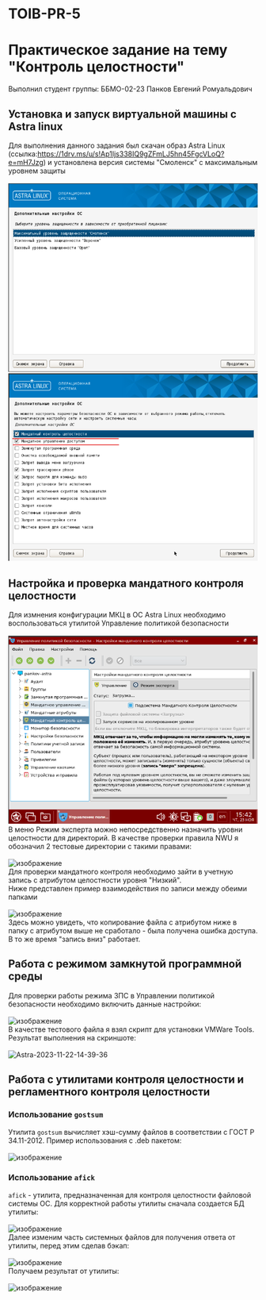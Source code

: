 # TOIB-PR-5 
# Практическое задание на тему "Контроль целостности"
Выполнил студент группы: ББМО-02-23 Панков Евгений Ромуальдович
## Установка и запуск виртуальной машины с Astra linux
Для выполнения данного задания был скачан образ Astra Linux (ссылка:https://1drv.ms/u/s!Ap1Ijs338IQ9gZFmLJ5hn45FgcVLoQ?e=mH7Jzg) и установлена версия системы "Смоленск" с максимальным уровнем защиты<br /><br />
![image](Screenshots/1.png)
![image](Screenshots/2.png)
## Настройка и проверка мандатного контроля целостности
Для измнения конфигурации МКЦ в ОС Astra Linux необходимо воспользоваться утилитой Управление политикой безопасности<br /><br />
![image](Screenshots/3.png)
В меню Режим эксперта можно непосредственно назначить уровни целостности для директорий. В качестве проверки правила NWU я обозначил 2 тестовые директории с такими правами:<br /><br />
![изображение](https://github.com/kirasir1/toib_prak/assets/13931629/01ce3f1e-0bbe-423b-b0e2-52478c529167)<br />
Для проверки мандатного контроля необходимо зайти в учетную запись с атрибутом целостности уровня "Низкий".<br />
Ниже представлен пример взаимодействия по записи между обеими папками<br /><br />
![изображение](https://github.com/kirasir1/toib_prak/assets/13931629/83a96e21-73cf-4ce4-85be-d07589a70524)<br />
Здесь можно увидеть, что копирование файла с атрибутом ниже в папку с атрибутом выше не сработало - была получена ошибка доступа. В то же время "запись вниз" работает.
## Работа с режимом замкнутой программной среды
Для проверки работы режима ЗПС в Управлении политикой безопасности необходимо включить данные настройки:<br /><br />
![изображение](https://github.com/kirasir1/toib_prak/assets/13931629/460cd4ed-124a-4e04-9194-fdd73c99b0fe)<br />
В качестве тестового файла я взял скрипт для установки VMWare Tools. Результат выполнения на скриншоте:<br /><br />
![Astra-2023-11-22-14-39-36](https://github.com/kirasir1/toib_prak/assets/13931629/307ebee8-ba43-4d0b-9d83-c9a1da34daca)<br />
## Работа с утилитами контроля целостности и регламентного контроля целостности
### Использование `gostsum`
Утилита `gostsum` вычисляет хэш-сумму файлов в соответствии с ГОСТ Р 34.11-2012. Пример использования с .deb пакетом:<br /><br />
![изображение](https://github.com/kirasir1/toib_prak/assets/13931629/28319cd6-906e-45b7-b37e-f003f554f4af)<br />
### Использование `afick`
`afick` - утилита, предназначенная для контроля целостности файловой системы ОС. Для корректной работы утилиты сначала создается БД утилиты:<br /><br />
![изображение](https://github.com/kirasir1/toib_prak/assets/13931629/194b9811-8df0-480e-b965-f9f8ccdcfd3d)<br />
Далее изменим часть системных файлов для получения ответа от утилиты, перед этим сделав бэкап:<br /><br />
![изображение](https://github.com/kirasir1/toib_prak/assets/13931629/42844996-839a-4a3a-8b71-da86431ecc26)<br />
Получаем результат от утилиты:<br /><br />
![изображение](https://github.com/kirasir1/toib_prak/assets/13931629/e4572623-ba08-4c70-82ca-03635c309392)<br />

